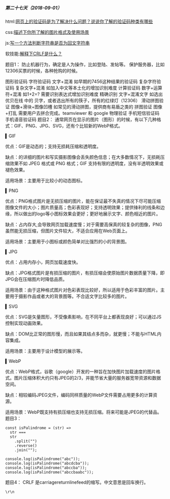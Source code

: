 ##### 第二十七天（2018-09-01）



html:[网页上的验证码是为了解决什么问题？说说你了解的验证码种类有哪些](https://github.com/zivenday/learning/issues/103)



css:[描述下你所了解的图片格式及使用场景](https://github.com/zivenday/learning/issues/104)



js:[写一个方法判断字符串是否为回文字符串](https://github.com/zivenday/learning/issues/105)



软技能:[解释下CRLF是什么？](https://github.com/zivenday/learning/issues/106)





题目1：
防止机器行为，确定是人为操作，比如登陆、发帖等。
保护服务器，比如12306买票的时候，各种抢购的时候。

图形验证码
字符验证码 文字+混淆 如早期的7456这种结果的验证码
复杂字符验证码 复杂文字+混淆 如加入中文等本土化的增加识别难度
计算验证码 数字+运算符+混淆 如1+2=? 需要识别表达式增加识别难度
精确识别 文字+混淆文字 如选出 优贝在线 中的 贝字，或者选出所有的筷子，所有的红绿灯（12306）
滑动拼图验证 图像+滑块+图像凹槽 如常见的滑动拼图，提供商有易盾之类的
拼图验证 图像+打乱 需要用户去拼合完成。teamviewer 和 google
物理验证
手机短信验证码
手机语音验证码
题目2：
通常网页在显示的图片（图形）的时候，有以下几种格式：GIF、PNG、JPG、SVG，还有个比较新的WebP格式。

▍GIF

优点：GIF是动态的；支持无损耗压缩和透明度。

缺点：的详细的图片和写实摄影图像会丢失颜色信息；在大多数情况下，无损耗压缩效果不如 JPEG 格式或 PNG 格式；GIF 支持有限的透明度，没有半透明效果或褪色效果。

适用场景：主要用于比较小的动态图标。

▍PNG

优点：PNG格式图片是无损压缩的图片，能在保证最不失真的情况下尽可能压缩图像文件的大小；图片质量高；色彩表现好；支持透明效果；提供锋利的线条和边缘，所以做出的logo等小图标效果会更好；更好地展示文字、颜色相近的图片。

缺点：占内存大,会导致网页加载速度慢；对于需要高保真的较复杂的图像，PNG虽然能无损压缩，但图片文件较大，不适合应用在Web页面上。

适用场景：主要用于小图标或颜色简单对比强烈的小的背景图。

▍JPG

优点：占用内存小，网页加载速度快。

缺点：JPG格式图片是有损压缩的图片，有损压缩会使原始图片数据质量下降，即JPG会在压缩图片时降低品质。

适用场景：由于这种格式图片对色彩表现比较好，所以适用于色彩丰富的图片。主要用于摄影作品或者大的背景图等。不合适文字比较多的图片。

▍SVG

优点：SVG是矢量图形，不受像素影响，在不同平台上都表现良好；可以通过JS控制实现动画效果。

缺点：DOM比正常的图形慢，而且如果其结点多而杂，就更慢；不能与HTML内容集成。

适用场景：主要用于设计模型的展示等。

▍WebP

优点：WebP格式，谷歌（google）开发的一种旨在加快图片加载速度的图片格式。图片压缩体积大约只有JPEG的2/3，并能节省大量的服务器宽带资源和数据空间。

缺点：相较编码JPEG文件，编码同样质量的WebP文件需要占用更多的计算资源。

适用场景：WebP既支持有损压缩也支持无损压缩。将来可能是JPEG的代替品。
题目3：
```
const isPalindrome = (str) =>
  str ===
  str
    .split("")
    .reverse()
    .join("");

console.log(isPalindrome("abc"));
console.log(isPalindrome("abcdcba"));
console.log(isPalindrome("abccba"));
console.log(isPalindrome("abccbaabc"));
```
题目4：
CRLF 是carriagereturnlinefeed的缩写。中文意思是回车换行。
```
\r\n
```